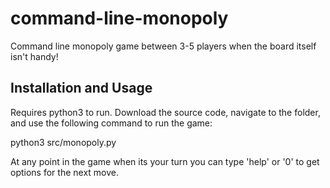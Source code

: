 # command-line-monopoly
Command line monopoly game between 3-5 players when the board itself isn't handy!

## Installation and Usage
Requires python3 to run. 
Download the source code, navigate to the folder, and use the following command to run the game:

  python3 src/monopoly.py

At any point in the game when its your turn you can type 'help' or '0' to get options for the next move.


  


